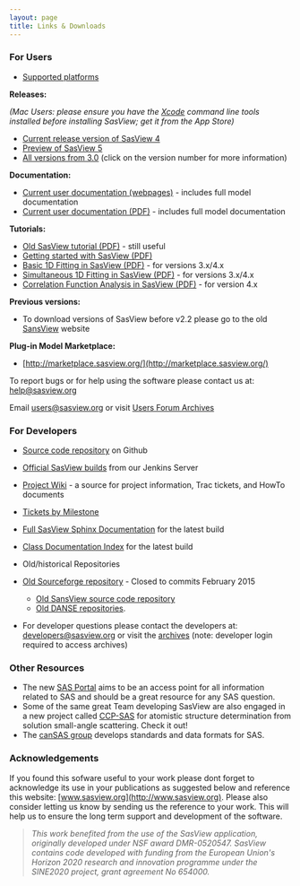 ```yaml
---
layout: page
title: Links & Downloads
---
```


### For Users
*   [Supported platforms](/faq/#what-platforms-does-sasview-run-on)

**Releases:**

_(Mac Users: please ensure you have the [Xcode](https://en.wikipedia.org/wiki/Xcode) command line tools installed before installing SasView; get it from the App Store)_

- [Current release version of SasView 4](https://github.com/SasView/sasview/releases/latest "SasView download")
- [Preview of SasView 5](https://github.com/SasView/sasview/releases/tag/v5.0-beta.2 "SasView download")
- [All versions from 3.0](https://github.com/SasView/sasview/tags "SasView download") (click on the version number for more information)

**Documentation:**
-   [Current user documentation (webpages)](/docs/user/user.html) - includes full model documentation 
-   [Current user documentation (PDF)](/downloads/SasViewDocumentation.pdf) - includes full model documentation  
    
<a name="tutorials"></a>

**Tutorials:**
*   [Old SasView tutorial (PDF)](/downloads/OldTutorial.pdf) - still useful
*   [Getting started with SasView (PDF)](/downloads/getting_started_with_sasview.pdf)
*   [Basic 1D Fitting in SasView (PDF)](/downloads/basic_1d_fitting_in_sasview_v3x_4x.pdf) - for versions 3.x/4.x
*   [Simultaneous 1D Fitting in SasView (PDF)](/downloads/simultaneous_1d_fitting_in_sasview_v3x_4x.pdf) - for versions 3.x/4.x
*   [Correlation Function Analysis in SasView (PDF)](/downloads/correlation_function_analysis_in_sasview_v4x.pdf) - for version 4.x

  
**Previous versions:**
*   To download versions of SasView before v2.2 please go to the old [SansView](http://danse.chem.utk.edu/sansview.html#downloads) website

  
**Plug-in Model Marketplace:**
*   [http://marketplace.sasview.org/](http://marketplace.sasview.org/)

  
To report bugs or for help using the software please contact us at: [help@sasview.org](mailto:help@sasview.org)

Email [users@sasview.org](mailto:users@sasview.org) or visit [Users Forum Archives](http://sourceforge.net/mailarchive/forum.php?forum_name=sasview-users)

  

### For Developers
*   [Source code repository](https://github.com/SasView/sasview) on Github
*   [Official SasView builds](https://jenkins.esss.dk/sasview/view/Master-Builds) from our Jenkins Server
*   [Project Wiki](http://trac.sasview.org/wiki/) - a source for project information, Trac tickets, and HowTo documents
*   [Tickets by Milestone](http://trac.sasview.org/report/3/)
*   [Full SasView Sphinx Documentation](/docs) for the latest build
*   [Class Documentation Index](/docs/dev/dev.html) for the latest build
*   Old/historical Repositories
*   [Old Sourceforge repository](http://sourceforge.net/p/sasview/code/) - Closed to commits February 2015
    *   [Old SansView source code repository](http://sansviewproject.svn.sourceforge.net/viewvc/sansviewproject/)
    *   [Old DANSE repositories](http://danse.us/admin/repolist).

*   For developer questions please contact the developers at: [developers@sasview.org](mailto:developers@sasview.org) or visit the [archives](https://sourceforge.net/p/sasview/mailman/sasview-users/) (note: developer login required to access archives)

  

### Other Resources
*   The new [SAS Portal](http://www.smallangle.org) aims to be an access point for all information related to SAS and should be a great resource for any SAS question.
*   Some of the same great Team developing SasView are also engaged in a new project called [CCP-SAS](http://www.ccpsas.org) for atomistic structure determination from solution small-angle scattering. Check it out!
*   The [canSAS group](http://www.cansas.org) develops standards and data formats for SAS.

  
### Acknowledgements

If you found this sofware useful to your work please dont forget to acknowledge its use in your publications as suggested below and reference this website: [www.sasview.org](http://www.sasview.org). Please also consider letting us know by sending us the reference to your work. This will help us to ensure the long term support and development of the software.

> _This work benefited from the use of the SasView application, originally developed under NSF award DMR-0520547. SasView contains code developed with funding from the European Union's Horizon 2020 research and innovation programme under the SINE2020 project, grant agreement No 654000._